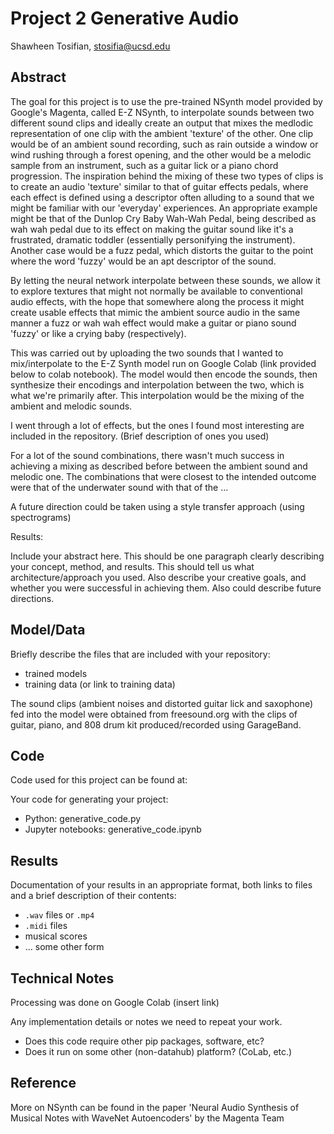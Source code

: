 # Project 2 Generative Audio

Shawheen Tosifian, stosifia@ucsd.edu


## Abstract

The goal for this project is to use the pre-trained NSynth model provided by Google's Magenta, called E-Z NSynth, to interpolate sounds between two different sound clips and ideally create an output that mixes the medlodic representation of one clip with the ambient 'texture' of the other. One clip would be of an ambient sound recording, such as rain outside a window or wind rushing through a forest opening, and the other would be a melodic sample from an instrument, such as a guitar lick or a piano chord progression. The inspiration behind the mixing of these two types of clips is to create an audio 'texture' similar to that of guitar effects pedals, where each effect is defined using a descriptor often alluding to a sound that we might be familiar with our 'everyday' experiences. An appropriate example might be that of the Dunlop Cry Baby Wah-Wah Pedal, being described as wah wah pedal due to its effect on making the guitar sound like it's a frustrated, dramatic toddler (essentially personifying the instrument). Another case would be a fuzz pedal, which distorts the guitar to the point where the word 'fuzzy' would be an apt descriptor of the sound.

By letting the neural network interpolate between these sounds, we allow it to explore textures that might not normally be available to conventional audio effects, with the hope that somewhere along the process it might create usable effects that mimic the ambient source audio in the same manner a fuzz or wah wah effect would make a guitar or piano sound 'fuzzy' or like a crying baby (respectively).

This was carried out by uploading the two sounds that I wanted to mix/interpolate to the E-Z Synth model run on Google Colab (link provided below to colab notebook). The model would then encode the sounds, then synthesize their encodings and interpolation between the two, which is what we're primarily after. This interpolation would be the mixing of the ambient and melodic sounds.


I went through a lot of effects, but the ones I found most interesting are included in the repository. (Brief description of ones you used)

For a lot of the sound combinations, there wasn't much success in achieving a mixing as described before between the ambient sound and melodic one. The combinations that were closest to the intended outcome were that of the underwater sound with that of the ...

A future direction could be taken using a style transfer approach (using spectrograms)


Results:


Include your abstract here. This should be one paragraph clearly describing your concept, method, and results. This should tell us what architecture/approach you used. Also describe your creative goals, and whether you were successful in achieving them. Also could describe future directions.

## Model/Data

Briefly describe the files that are included with your repository:
- trained models
- training data (or link to training data)

The sound clips (ambient noises and distorted guitar lick and saxophone) fed into the model were obtained from freesound.org with the clips of guitar, piano, and 808 drum kit produced/recorded using GarageBand.

## Code

Code used for this project can be found at:


Your code for generating your project:
- Python: generative_code.py
- Jupyter notebooks: generative_code.ipynb

## Results

Documentation of your results in an appropriate format, both links to files and a brief description of their contents:
- `.wav` files or `.mp4`
- `.midi` files
- musical scores
- ... some other form

## Technical Notes

Processing was done on Google Colab (insert link)

Any implementation details or notes we need to repeat your work. 
- Does this code require other pip packages, software, etc?
- Does it run on some other (non-datahub) platform? (CoLab, etc.)

## Reference

More on NSynth can be found in the paper 'Neural Audio Synthesis of Musical Notes with WaveNet Autoencoders' by the Magenta Team
